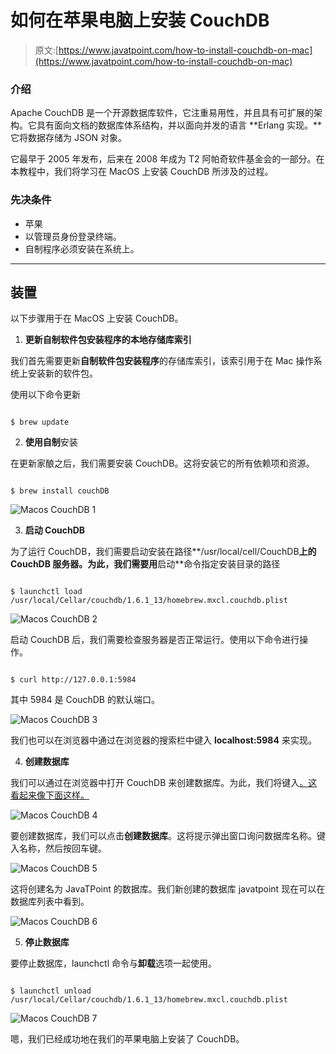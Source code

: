 # 如何在苹果电脑上安装 CouchDB

> 原文:[https://www.javatpoint.com/how-to-install-couchdb-on-mac](https://www.javatpoint.com/how-to-install-couchdb-on-mac)

### 介绍

Apache CouchDB 是一个开源数据库软件，它注重易用性，并且具有可扩展的架构。它具有面向文档的数据库体系结构，并以面向并发的语言 **Erlang 实现。**它将数据存储为 JSON 对象。

它最早于 2005 年发布，后来在 2008 年成为 T2 阿帕奇软件基金会的一部分。在本教程中，我们将学习在 MacOS 上安装 CouchDB 所涉及的过程。

### 先决条件

*   苹果
*   以管理员身份登录终端。
*   自制程序必须安装在系统上。

* * *

## 装置

以下步骤用于在 MacOS 上安装 CouchDB。

1) **更新自制软件包安装程序的本地存储库索引**

我们首先需要更新**自制软件包安装程序**的存储库索引，该索引用于在 Mac 操作系统上安装新的软件包。

使用以下命令更新

```

$ brew update

```

2) **使用自制**安装

在更新家酿之后，我们需要安装 CouchDB。这将安装它的所有依赖项和资源。

```

$ brew install couchDB 

```

![Macos CouchDB 1](../Images/2431c54f71e08a2cc27d9c6b3ad1c9ec.png)

3) **启动 CouchDB**

为了运行 CouchDB，我们需要启动安装在路径**/usr/local/cell/CouchDB**上的 CouchDB 服务器。为此，我们需要用**启动**命令指定安装目录的路径

```

$ launchctl load /usr/local/Cellar/couchdb/1.6.1_13/homebrew.mxcl.couchdb.plist

```

![Macos CouchDB 2](../Images/4c35cd69184324b444b5dce5e65058c7.png)

启动 CouchDB 后，我们需要检查服务器是否正常运行。使用以下命令进行操作。

```

$ curl http://127.0.0.1:5984

```

其中 5984 是 CouchDB 的默认端口。

![Macos CouchDB 3](../Images/f012dfc2618ca5eafb75863f293f8a95.png)

我们也可以在浏览器中通过在浏览器的搜索栏中键入 **localhost:5984** 来实现。

4) **创建数据库**

我们可以通过在浏览器中打开 CouchDB 来创建数据库。为此，我们将键入[。这看起来像下面这样。](http://127.0.0.1:5984/_utils)

![Macos CouchDB 4](../Images/166500914292db925a5a202098f2da2d.png)

要创建数据库，我们可以点击**创建数据库**。这将提示弹出窗口询问数据库名称。键入名称，然后按回车键。

![Macos CouchDB 5](../Images/eb60b41824c46f282d04562e5d5414db.png)

这将创建名为 JavaTPoint 的数据库。我们新创建的数据库 javatpoint 现在可以在数据库列表中看到。

![Macos CouchDB 6](../Images/ec74331657de63604313b43171efdc4d.png)

5) **停止数据库**

要停止数据库，launchctl 命令与**卸载**选项一起使用。

```

$ launchctl unload /usr/local/Cellar/couchdb/1.6.1_13/homebrew.mxcl.couchdb.plist

```

![Macos CouchDB 7](../Images/b14ce1eb3e696e80f3bff0e6ee0b163d.png)

嗯，我们已经成功地在我们的苹果电脑上安装了 CouchDB。
